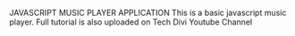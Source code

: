JAVASCRIPT MUSIC PLAYER APPLICATION
This is a basic javascript music player. Full tutorial is also uploaded on Tech Divi Youtube Channel
